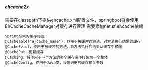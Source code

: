 ##### ehcache2x
需要在classpath下提供ehcache.xml配置文件，springboot将会使用EhCacheCacheManager对缓存进行管理
需要添加net.sf.ehcache依赖
```
Spring框架的缓存标注：
@Cacheable("a_cache_name")，作用于被缓冲的方法，对方法执行结果的缓存
@CacheEvict，作用于被缓冲的方法，将方法执行的结果从缓存中移除
@CachePut，更新缓存
@Caching，将作用于一个方法的多个缓存操作打包为一个整体
@CacheConfig，作用于Java类，设置通用的缓存相关参数
```